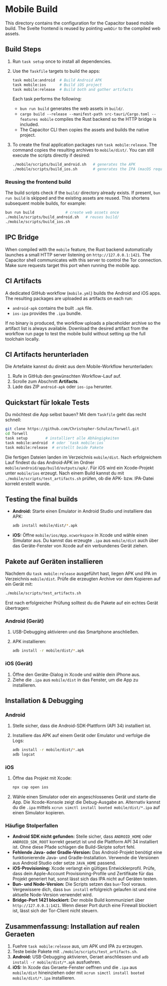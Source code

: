 # Mobile Build

This directory contains the configuration for the Capacitor based mobile build.
The Svelte frontend is reused by pointing `webDir` to the compiled web assets.

## Build Steps

1. Run `task setup` once to install all dependencies.
2. Use the `Taskfile` targets to build the apps:

   ```bash
   task mobile:android  # Build Android APK
   task mobile:ios      # Build iOS project
   task mobile:release  # Build both and gather artifacts
   ```

   Each task performs the following:
   - `bun run build` generates the web assets in `build/`.
   - `cargo build --release --manifest-path src-tauri/Cargo.toml --features mobile` compiles the Rust backend so the HTTP bridge is included.
   - The Capacitor CLI then copies the assets and builds the native project.

3. To create the final application packages run `task mobile:release`. The command
   copies the resulting archives to `mobile/dist/`. You can still execute the
   scripts directly if desired:

   ```bash
   ./mobile/scripts/build_android.sh   # generates the APK
   ./mobile/scripts/build_ios.sh       # generates the IPA (macOS required)
   ```

### Reusing the frontend build

The build scripts check if the `build/` directory already exists. If present,
`bun run build` is skipped and the existing assets are reused. This shortens
subsequent mobile builds, for example:

```bash
bun run build              # create web assets once
./mobile/scripts/build_android.sh   # reuses build/
./mobile/scripts/build_ios.sh
```

## IPC Bridge

When compiled with the `mobile` feature, the Rust backend automatically launches
a small HTTP server listening on `http://127.0.0.1:1421`. The Capacitor shell
communicates with this server to control the Tor connection. Make sure requests
target this port when running the mobile app.

## CI Artifacts

A dedicated GitHub workflow (`mobile.yml`) builds the Android and iOS apps. The resulting packages are uploaded as artifacts on each run:

- `android-apk` contains the built `.apk` file.
- `ios-ipa` provides the `.ipa` bundle.

If no binary is produced, the workflow uploads a placeholder archive so the artifact list is always available. Download the desired artifact from the workflow run page to test the mobile build without setting up the full toolchain locally.

## CI Artifacts herunterladen

Die Artefakte kannst du direkt aus dem Mobile-Workflow herunterladen:

1. Rufe in GitHub den gewünschten Workflow-Lauf auf.
2. Scrolle zum Abschnitt **Artifacts**.
3. Lade das ZIP `android-apk` oder `ios-ipa` herunter.

## Quickstart für lokale Tests

Du möchtest die App selbst bauen? Mit dem `Taskfile` geht das recht schnell:

```bash
git clone https://github.com/Christopher-Schulze/Torwell.git
cd Torwell
task setup        # installiert alle Abhängigkeiten
task mobile:android  # oder `task mobile:ios`
task mobile:release  # erstellt beide Pakete
```

Die fertigen Dateien landen im Verzeichnis `mobile/dist`. Nach erfolgreichem
Lauf findest du das Android‑APK im Ordner `mobile/android/app/build/outputs/apk/`.
Für iOS wird ein Xcode-Projekt unter `mobile/ios` erzeugt.
Nach einem Build kannst du mit `./mobile/scripts/test_artifacts.sh` 
prüfen, ob die APK- bzw. IPA-Datei korrekt erstellt wurde.

## Testing the final builds

- **Android:** Starte einen Emulator in Android Studio und installiere das APK:

  ```bash
  adb install mobile/dist/*.apk
  ```

- **iOS:** Öffne `mobile/ios/App.xcworkspace` in Xcode und wähle einen
  Simulator aus. Du kannst das erzeugte `.ipa` aus `mobile/dist` auch über das
  Geräte-Fenster von Xcode auf ein verbundenes Gerät ziehen.

## Pakete auf Geräten installieren

Nachdem du `task mobile:release` ausgeführt hast, liegen APK und IPA im
Verzeichnis `mobile/dist`. Prüfe die erzeugten Archive vor dem Kopieren auf ein
Gerät mit:

```bash
./mobile/scripts/test_artifacts.sh
```

Erst nach erfolgreicher Prüfung solltest du die Pakete auf ein echtes Gerät
übertragen:

### Android (Gerät)

1. USB-Debugging aktivieren und das Smartphone anschließen.
2. APK installieren:

   ```bash
   adb install -r mobile/dist/*.apk
   ```

### iOS (Gerät)

1. Öffne den Geräte-Dialog in Xcode und wähle dein iPhone aus.
2. Ziehe die `.ipa` aus `mobile/dist` in das Fenster, um die App zu installieren.

## Installation & Debugging

### Android

1. Stelle sicher, dass die Android-SDK-Plattform \(API 34\) installiert ist.
2. Installiere das APK auf einem Gerät oder Emulator und verfolge die Logs:

   ```bash
   adb install -r mobile/dist/*.apk
   adb logcat
   ```

### iOS

1. Öffne das Projekt mit Xcode:

   ```bash
   npx cap open ios
   ```

2. Wähle einen Simulator oder ein angeschlossenes Gerät und starte die App. Die
   Xcode-Konsole zeigt die Debug-Ausgabe an. Alternativ kannst du die `.ipa`
   mittels `xcrun simctl install booted mobile/dist/*.ipa` auf einen Simulator
   kopieren.

### Häufige Stolperfallen

- **Android SDK nicht gefunden:** Stelle sicher, dass `ANDROID_HOME` oder `ANDROID_SDK_ROOT` korrekt gesetzt ist und die Plattform API 34 installiert ist. Ohne diese Pfade schlagen die Build-Skripte sofort fehl.
- **Fehlende Java- oder Gradle-Version:** Das Android-Projekt benötigt eine funktionierende Java- und Gradle-Installation. Verwende die Versionen aus Android Studio oder setze `JAVA_HOME` passend.
- **iOS-Provisioning:** Xcode verlangt ein gültiges Entwicklerprofil. Prüfe, dass dein Apple-Account Provisioning-Profile und Zertifikate für das Projekt generiert hat, sonst lässt sich das IPA nicht auf Geräten testen.
- **Bun- und Node-Version:** Die Scripts setzen das `bun`-Tool voraus. Vergewissere dich, dass `bun install` erfolgreich gelaufen ist und eine aktuelle Node-Version verwendet wird.
- **Bridge-Port 1421 blockiert:** Der mobile Build kommuniziert über `http://127.0.0.1:1421`. Wenn dieser Port durch eine Firewall blockiert ist, lässt sich der Tor-Client nicht steuern.


## Zusammenfassung: Installation auf realen Geraeten

1. Fuehre `task mobile:release` aus, um APK und IPA zu erzeugen.
2. Teste beide Pakete mit `./mobile/scripts/test_artifacts.sh`.
3. **Android:** USB-Debugging aktivieren, Geraet anschliessen und
   `adb install -r mobile/dist/*.apk` ausfuehren.
4. **iOS:** In Xcode das Geraete-Fenster oeffnen und die `.ipa` aus
   `mobile/dist` hineinziehen oder mit
   `xcrun simctl install booted mobile/dist/*.ipa` installieren.

